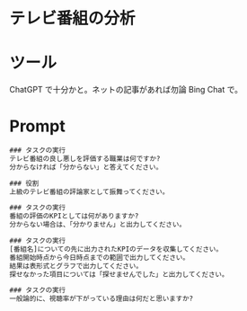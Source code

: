# テレビ番組の分析

# ツール
ChatGPT で十分かと。ネットの記事があれば勿論 Bing Chat で。

# Prompt

```cmd
### タスクの実行
テレビ番組の良し悪しを評価する職業は何ですか?
分からなければ「分からない」と答えてください。
```

```cmd
### 役割
上級のテレビ番組の評論家として振舞ってください。
```

```cmd
### タスクの実行
番組の評価のKPIとしては何がありますか?
分からない場合は、「分かりません」と出力してください。
```

```cmd
### タスクの実行 
[番組名]についての先に出力されたKPIのデータを収集してください。
番組開始時点から今日時点までの範囲で出力してください。
結果は表形式とグラフで出力してください。
探せなかった項目については「探せませんでした」と出力してください。
```

```cmd
### タスクの実行
一般論的に、視聴率が下がっている理由は何だと思いますか?
```